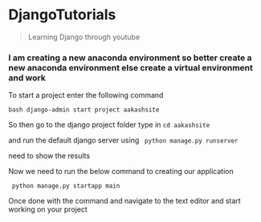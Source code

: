 # DjangoTutorials

> Learning Django through youtube

### I am creating a new anaconda environment so better create a new anaconda environment else create a virtual environment and work 

To start a project enter the following command

```bash	django-admin start project aakashsite ```

So then go to the django project folder 
type in 
``` cd aakashsite ```

and run the default django server using 
``` python manage.py runserver```

need to show the results

Now we need to run the below command to creating our application

``` python manage.py startapp main```

Once done with the command and navigate to the text editor and start working on your project